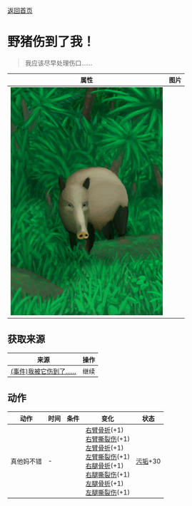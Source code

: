 [返回首页](index.md)  
# 野猪伤到了我！  
> 我应该尽早处理伤口……  
  
  属性  |   图片   
 ----  |  ----:   
   |  ![](Sprite/BoarEvent.png)   
  
## 获取来源  
来源  |  操作  
----  |  ----  
[(事件)我被它伤到了……](Event_BoarFightBadFailure.md)  |  继续  
## 动作  
动作  |  时间  |  条件  |  变化  |  状态  
----  |  ----  |  ----  |  ----  |  ----  
真他妈不错  |  -  |    |  [右臂骨折](W_ArmFractureR.md)(+1)<br>[右臂撕裂伤](W_ArmLacerationR.md)(+1)<br>[左臂骨折](W_ArmFractureL.md)(+1)<br>[左臂撕裂伤](W_ArmLacerationL.md)(+1)<br>[右腿骨折](W_LegFractureR.md)(+1)<br>[右腿撕裂伤](W_LegLacerationR.md)(+1)<br>[左腿骨折](W_LegFractureL.md)(+1)<br>[左腿撕裂伤](W_LegLacerationL.md)(+1)  |  [污垢](Filth.md)+30  

